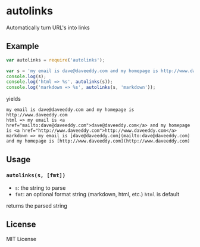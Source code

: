 autolinks
=========

Automatically turn URL's into links

Example
-------

``` js
var autolinks = require('autolinks');

var s = 'my email is dave@daveeddy.com and my homepage is http://www.daveeddy.com';
console.log(s);
console.log('html => %s', autolinks(s));
console.log('markdown => %s', autolinks(s, 'markdown'));
```

yields

    my email is dave@daveeddy.com and my homepage is http://www.daveeddy.com
    html => my email is <a href="mailto:dave@daveeddy.com">dave@daveeddy.com</a> and my homepage is <a href="http://www.daveeddy.com">http://www.daveeddy.com</a>
    markdown => my email is [dave@daveeddy.com](mailto:dave@daveeddy.com) and my homepage is [http://www.daveeddy.com](http://www.daveeddy.com)

Usage
-----

### `autolinks(s, [fmt])`

- `s`: the string to parse
- `fmt`: an optional format string (markdown, html, etc.) `html` is default

returns the parsed string

License
-------

MIT License
